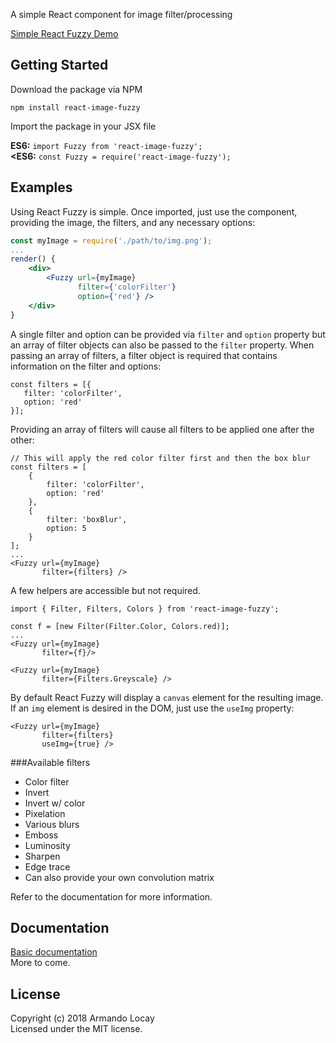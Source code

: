A simple React component for image filter/processing

[Simple React Fuzzy  Demo](https://alocay.github.io/react-image-fuzzy/)

## Getting Started
Download the package via NPM 
```
npm install react-image-fuzzy
```

Import the package in your JSX file

**ES6:**  `import Fuzzy from 'react-image-fuzzy';`    
**<ES6:**  `const Fuzzy = require('react-image-fuzzy');`

## Examples
Using React Fuzzy is simple. Once imported, just use the <Fuzzy /> component, providing the image, the filters, and any necessary options:

```jsx
const myImage = require('./path/to/img.png');
...
render() {
    <div>
        <Fuzzy url={myImage} 
               filter={'colorFilter'}
               option={'red'} />
    </div>
}
```           

A single filter and option can be provided via `filter` and `option` property but an array of filter objects can also be passed to the `filter` property. When passing an array of filters, a filter object is required that contains information on the filter and options:

```
const filters = [{
   filter: 'colorFilter',
   option: 'red'
}];
```
Providing an array of filters will cause all filters to be applied one after the other:

```
// This will apply the red color filter first and then the box blur
const filters = [
    {
        filter: 'colorFilter',
        option: 'red'
    },
    {
        filter: 'boxBlur',
        option: 5
    }
];
...
<Fuzzy url={myImage} 
       filter={filters} />
```

A few helpers are accessible but not required.

```
import { Filter, Filters, Colors } from 'react-image-fuzzy';

const f = [new Filter(Filter.Color, Colors.red)];
...
<Fuzzy url={myImage} 
       filter={f}/> 
       
<Fuzzy url={myImage} 
       filter={Filters.Greyscale} /> 
```

By default React Fuzzy will display a `canvas` element for the resulting image. If an `img` element is desired in the DOM, just use the `useImg` property:

```
<Fuzzy url={myImage} 
       filter={filters} 
       useImg={true} />
```

###Available filters
- Color filter
- Invert
- Invert w/ color
- Pixelation
- Various blurs
- Emboss
- Luminosity
- Sharpen
- Edge trace
- Can also provide your own convolution matrix

Refer to the documentation for more information.

## Documentation
[Basic documentation](https://github.com/alocay/react-image-fuzzy/blob/master/docs/react-fuzzy-docs.md)  
More to come.

## License
Copyright (c) 2018 Armando Locay  
Licensed under the MIT license.
